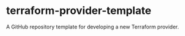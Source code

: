 # terraform-provider-template
A GitHub repository template for developing a new Terraform provider.
